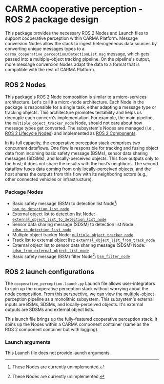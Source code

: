 # CARMA cooperative perception - ROS 2 package design

This package provides the necessary ROS 2 Nodes and Launch files to support cooperative perception within CARMA
Platform. Message conversion Nodes allow the stack to ingest heterogeneous data sources by converting unique messages
types to a `carma_cooperative_perception/DetectionList.msg` message, which gets passed into a multiple-object tracking
pipeline. On the pipeline's output, more message conversion Nodes adapt the data to a format that is compatible with
the rest of CARMA Platform.

## ROS 2 Nodes

This package's ROS 2 Node composition is similar to a micro-services architecture. Let's call it a micro-node
architecture. Each Node in the package is responsible for a single task, either adapting a message type or tracking
objects. This architecture promotes testability and helps us decouple each concern's implementation. For example, the
main pipeline, the `multiple_object_tracker_node` Node, should not care about how message types get converted. The
subsystem's Nodes are managed (i.e., [ROS 2 Lifecycle Nodes][ros2_lifecycle_nodes_link]) and implemented as
[ROS 2 Components][ros2_components_link].

In its full capacity, the cooperative perception stack comprises two concurrent dataflows. One flow is responsible for
tracking and fusing object data from incoming basic safety message (BSMs), sensor data sharing messages (SDSMs), and
locally-perceived objects. This flow outputs only to the host; it does not share the results with the host’s neighbors.
The second dataflow fuses data coming from only locally-perceived objects, and the host shares the outputs from this
flow with its neighboring actors (e.g., other connected vehicles or infrastructure).

### Package Nodes

- Basic safety message (BSM) to detection list Node[^1]: [`bsm_to_detection_list_node`][bsm_to_detection_list_node_docs]
- External object list to detection list Node: [`external_object_list_to_detection_list_node`][external_object_list_to_detection_list_node_docs]
- Sensor data sharing message (SDSM) to detection list Node: [`sdsm_to_detection_list_node`][sdsm_to_detection_list_node_docs]
- Multiple object tracker Node: [`multiple_object_tracker_node`][multiple_object_tracker_node_docs]
- Track list to external object list: [`external_object_list_from_track_node`][track_list_to_external_object_list_node_docs]
- External object list to sensor data sharing message (SDSM) Node: [`sdsm_from_external_object_list_node`][external_object_list_to_sdsm_node_docs]
- Basic safety message (BSM) filter Node[^1]: [`bsm_filter_node`][bsm_filter_node_docs]

[^1]: These Nodes are currently unimplemented.

[ros2_lifecycle_nodes_link]: https://design.ros2.org/articles/node_lifecycle.html
[ros2_components_link]: https://docs.ros.org/en/rolling/Concepts/Intermediate/About-Composition.html
[bsm_to_detection_list_node_docs]: bsm_to_detection_list_node.md
[external_object_list_to_detection_list_node_docs]: external_object_list_to_detection_list_node.md
[sdsm_to_detection_list_node_docs]: sdsm_to_detection_list_node.md
[multiple_object_tracker_node_docs]: multiple_object_tracker_node.md
[track_list_to_external_object_list_node_docs]: track_list_to_external_object_list_node.md
[external_object_list_to_sdsm_node_docs]: external_object_list_to_sdsm_node.md
[bsm_filter_node_docs]: bsm_filter_node.md

## ROS 2 launch configurations

The `cooperative_perception.launch.py` Launch file allows user-integrators to spin up the cooperative perception stack
without worrying about the node composition. From this perspective, we can view the multiple-object perception pipeline
as a monolithic subsystem. This subsystem's external inputs are BSMs, SDSMs, and locally-perceived objects. It's
external outputs are SDSMs and external object lists.

This launch file brings up the fully-featured cooperative perception stack. It spins up the Nodes within a CARMA
component container (same as the ROS 2 component container but with logging).

### Launch arguments

This Launch file does not provide launch arguments.
